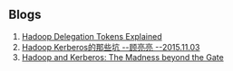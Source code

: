 ## Blogs  
1. [Hadoop Delegation Tokens Explained](https://blog.cloudera.com/hadoop-delegation-tokens-explained/)  
1. [Hadoop Kerberos的那些坑 --顾亮亮 --2015.11.03](https://marsishandsome.github.io/slides/gen/HadoopSecurity.html)  
1. [Hadoop and Kerberos: The Madness beyond the Gate](https://steveloughran.gitbooks.io/kerberos_and_hadoop/content/)  

